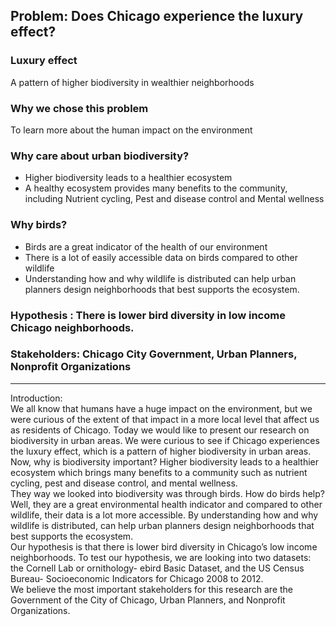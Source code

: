 ## Problem: Does Chicago experience the luxury effect?

### Luxury effect
A pattern of higher biodiversity in wealthier neighborhoods
### Why we chose this problem
To learn more about the human impact on the environment
### Why care about urban biodiversity?
- Higher biodiversity leads to a healthier ecosystem
- A healthy ecosystem provides many benefits to the community, including Nutrient cycling, Pest and disease control and Mental wellness
### Why birds?
- Birds are a great indicator of the health of our environment
- There is a lot of easily accessible data on birds compared to other wildlife
- Understanding how and why wildlife is distributed can help urban planners design neighborhoods that best supports the ecosystem.
### Hypothesis : There is lower bird diversity in low income Chicago neighborhoods.
### Stakeholders: Chicago City Government, Urban Planners, Nonprofit Organizations

---

Introduction:    
    We all know that humans have a huge impact on the environment, but we were curious of the extent of that impact in a more local level that affect us as residents of Chicago. Today we would like to present our research on biodiversity in urban areas. We were curious to see if Chicago experiences the luxury effect, which is a pattern of higher biodiversity in urban areas.    
    Now, why is biodiversity important? Higher biodiversity leads to a healthier ecosystem which brings many benefits to a community such as nutrient cycling, pest and disease control, and mental wellness.  
    They way we looked into biodiversity was through birds. How do birds help? Well, they are a great environmental health indicator and compared to other wildlife, their data is a lot more accessible.  By understanding how and why wildlife is distributed, can help urban planners design neighborhoods that best supports the ecosystem.  
    Our hypothesis is that there is lower bird diversity in Chicago’s low income neighborhoods. To test our hypothesis, we are looking into two datasets: the Cornell Lab or ornithology- ebird Basic Dataset, and the US Census Bureau- Socioeconomic Indicators for Chicago 2008 to 2012.  
    We believe the most important stakeholders for this research are the Government of the City of Chicago, Urban Planners, and Nonprofit Organizations.  

